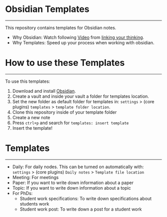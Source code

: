 # Obsidian Templates
___
This repository contains templates for Obsidian notes.
- Why Obsidian: Watch following [Video](https://www.youtube.com/watch?v=QgbLb6QCK88) from [linking your thinking](https://www.youtube.com/@linkingyourthinking/featured).
- Why Templates: Speed up your process when working with obsidian.

# How to use these Templates
___
To use this templates:
1. Download and install [Obsidian](https://obsidian.md/download).
2. Create a vault and inside your vault a folder for templates location.
3. Set the new folder as default folder for templates in: `settings` > (core plugins) `templates` > `template folder location`.
4. Clone this repository inside of your template folder
5. Create a new note
6. Press `ctrl+p` and search for `templates: insert template`
7. Insert the template!

# Templates
___

- Daily: For daily nodes. This can be turned on automatically with: `settings` > (core plugins) `Daily notes` > `Template file location`
- Meeting: For meetings
- Paper: If you want to write down information about a paper
- Topic: If you want to write down information about a topic
- For PhDs:
	- Student work specifications: To write down specifications about students work
	- Student work post: To write down a post for a student work
